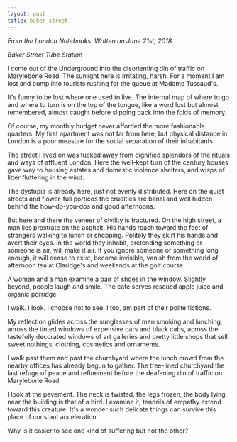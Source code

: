 ```yaml
---
layout: post
title: baker street
---
```


_From the London Notebooks. Written on June 21st, 2018._

_Baker Street Tube Station_

I come out of the Underground into the disorienting din
of traffic on Marylebone Road. The sunlight here is irritating, harsh. For 
a moment I am lost and bump into tourists rushing for the queue at Madame Tussaud's.

It's funny to be lost where one used to live. The internal map of where to go
and where to turn is on the top of the tongue, like a word lost but almost
remembered, almost caught before slipping back into the folds of memory.

Of course, my monthly budget never afforded the more
fashionable quarters. My first apartment was not far from here,
but physical distance in London is a poor measure for the social
separation of their inhabitants. 

The street I lived on was tucked away from dignified
splendors of the rituals and ways of affluent London.
Here the well-kept turn of the century houses gave way to housing
estates and domestic violence shelters, and wisps of litter fluttering
in the wind. 

The dystopia is already here, just not evenly distributed.
Here on the quiet streets and flower-full porticos the cruelties
are banal and well hidden behind the how-do-you-dos and good afternoons.

But here and there the veneer of civility is fractured. On the high street, a man lies prostrate
on the asphalt. His hands reach toward the feet of strangers walking to
lunch or shopping. Politely they skirt his hands and avert their eyes.
In the world they inhabit, pretending something or someone is
air, will make it air. If you ignore someone or something long enough,
it will cease to exist, become invisible, vanish from the world
of afternoon tea at Claridge's and weekends at the golf course. 

A woman and a man examine a pair of shoes in the window. 
Slightly beyond, people laugh and smile. The cafe serves
rescued apple juice and organic porridge.

I walk. I look. I choose not to see.
I too, am part of their polite fictions.

My reflection glides across the sunglasses of 
men smoking and lunching, across the tinted windows
of expensive cars and black cabs, across the tastefully
decorated windows of art galleries and pretty little shops
that sell sweet nothings, clothing, cosmetics and ornaments.

I walk past them and past the churchyard where the lunch crowd
from the nearby offices has already begun to gather. 
The tree-lined churchyard the last refuge of peace and refinement
before the deafening din of traffic on Marylebone Road.

I look at the pavement. 
The neck is twisted, the legs frozen, the body lying near the building
is that of a bird. I examine it, tendrils of empathy extend toward this
creature. It's a wonder such delicate things can survive this place
of constant acceleration. 

Why is it easier to see one kind of suffering but not the other?





